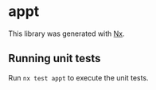 # appt

This library was generated with [Nx](https://nx.dev).

## Running unit tests

Run `nx test appt` to execute the unit tests.
